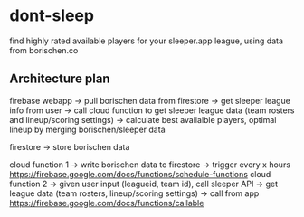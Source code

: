 # dont-sleep

find highly rated available players for your sleeper.app league, using data from borischen.co

## Architecture plan

firebase webapp
-> pull borischen data from firestore
-> get sleeper league info from user
-> call cloud function to get sleeper league data (team rosters and lineup/scoring settings)
-> calculate best availalble players, optimal lineup by merging borischen/sleeper data

firestore
-> store borischen data

cloud function 1
-> write borischen data to firestore
-> trigger every x hours https://firebase.google.com/docs/functions/schedule-functions
cloud function 2
-> given user input (leagueid, team id), call sleeper API
-> get league data (team rosters, lineup/scoring settings)
-> call from app https://firebase.google.com/docs/functions/callable
